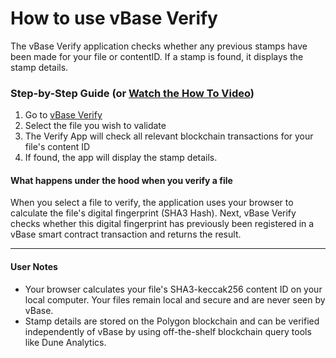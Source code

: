 # How to use vBase Verify

The vBase Verify application checks whether any previous stamps have been made for your file or contentID. If a stamp is found, it displays the stamp details.

### Step-by-Step Guide (or [Watch the How To Video](https://www.youtube.com/watch?v=Joh_zw0XoGM))

1. Go to [vBase Verify](https://app.vbase.com/verify)
2. Select the file you wish to validate
3. The Verify App will check all relevant blockchain transactions for your file's content ID
4. If found, the app will display the stamp details.

#### What happens under the hood when you verify a file

When you select a file to verify, the application uses your browser to calculate the file's digital fingerprint (SHA3 Hash). Next, vBase Verify checks whether this digital fingerprint has previously been registered in a vBase smart contract transaction and returns the result.



***

#### User Notes

* Your browser calculates your file's SHA3-keccak256 content ID on your local computer. Your files remain local and secure and are never seen by vBase.
* Stamp details are stored on the Polygon blockchain and can be verified independently of vBase by using off-the-shelf blockchain query tools like Dune Analytics.
